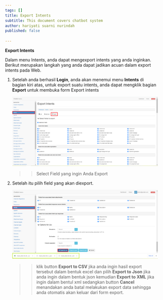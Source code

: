 ```yaml
---
tags: []
title: Export Intents
subtitle: This document covers chatbot system
author: hariyati suarni nurindah
published: false

---
```

**Export Intents**

Dalam menu Intents, anda dapat mengexport intents yang anda inginkan. Berikut merupakan langkah yang anda dapat jadikan acuan dalam export intents pada Web.

1. Setelah anda berhasil **Login**, anda akan menemui menu **Intents** di bagian kiri atas, untuk export suatu intents, anda dapat mengklik bagian **Export** untuk membuka form Export intents

   ![](/uploads/intents3.PNG)

   > > Select Field yang ingin Anda Export
2. Setelah itu pilih field yang akan diexport.

   ![](/uploads/intentsupdate6.PNG)

   > > klik button **Export to CSV** jika anda ingin hasil export tersebut dalam bentuk excel dan pilih **Export to Json** jika anda ingin dalam bentuk json kemudian **Export to XML** jika ingin dalam bentul xml sedangkan button **Cancel** menandakan anda batal melakukan export data sehingga anda otomatis akan keluar dari form export.
